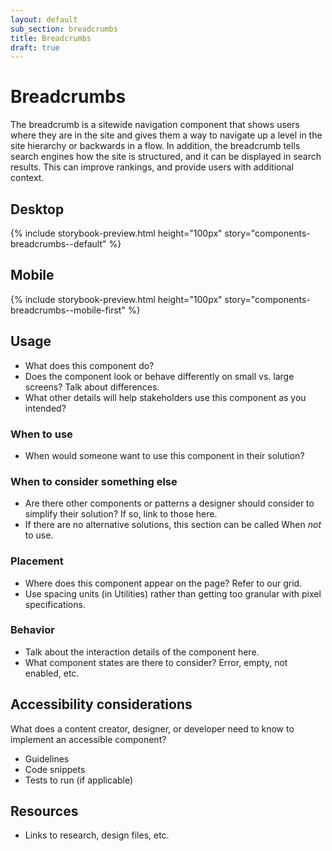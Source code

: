 ```yaml
---
layout: default
sub_section: breadcrumbs
title: Breadcrumbs
draft: true
---
```


# Breadcrumbs

<p class="va-introtext">The breadcrumb is a sitewide navigation component that shows users where they are in the site and gives them a way to navigate up a level in the site hierarchy or backwards in a flow. In addition, the breadcrumb tells search engines how the site is structured, and it can be displayed in search results. This can improve rankings, and provide users with additional context. </p>

## Desktop
{% include storybook-preview.html height="100px" story="components-breadcrumbs--default" %}


## Mobile
{% include storybook-preview.html height="100px" story="components-breadcrumbs--mobile-first" %}


<!-- Optional section
## Variations
* If multiple variations of the component exist (eg accordions can have a border or be borderless) use this section to present those variations. Include live examples from Storybook.
{% include storybook-preview.html height="300px" story="components-table--complex" %}
-->

## Usage
* What does this component do? 
* Does the component look or behave differently on small vs. large screens? Talk about differences.
* What other details will help stakeholders use this component as you intended?

### When to use
* When would someone want to use this component in their solution?

### When to consider something else
* Are there other components or patterns a designer should consider to simplify their solution? If so, link to those here.
* If there are no alternative solutions, this section can be called When _not_ to use.

### Placement
* Where does this component appear on the page? Refer to our grid.
* Use spacing units (in Utilities) rather than getting too granular with pixel specifications.

### Behavior
* Talk about the interaction details of the component here. 
* What component states are there to consider? Error, empty, not enabled, etc.

## Accessibility considerations
What does a content creator, designer, or developer need to know to implement an accessible component?
* Guidelines
* Code snippets
* Tests to run (if applicable)

## Resources
* Links to research, design files, etc.
